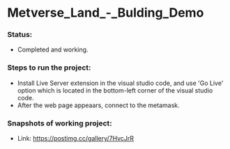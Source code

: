 # Metverse_Land_-_Bulding_Demo

### Status: 
* Completed and working.

### Steps to run the project:
* Install Live Server extension in the visual studio code, and use 'Go Live' option which is located in the bottom-left corner of the visual studio code.
* After the web page appeaars, connect to the metamask.

### Snapshots of working project:
* Link: https://postimg.cc/gallery/7HvcJrR
